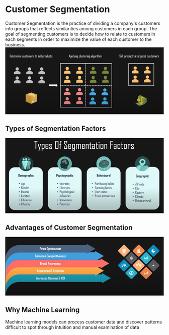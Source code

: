 # Customer Segmentation
Customer Segmentation is the practice of dividing a company's customers into groups that reflects similarities among customers in each group.
The goal of segmenting customers is to decide how to relate to customers in each segments in order to maximize the value of each customer to the business.
![seg_image](/images/sample1.PNG)
## Types of Segmentation Factors
![seg_image](/images/sample2.PNG)
## Advantages of Customer Segmentation
![seg_image](/images/sample3.PNG)
## Why Machine Learning
Machine learning models can process customer data and discover patterns difficult to spot through intuition and manual examination of data
